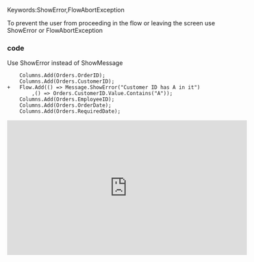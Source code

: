 ﻿Keywords:ShowError,FlowAbortException

To prevent the user from proceeding in the flow or leaving the screen use ShowError or FlowAbortException

### code
Use ShowError instead of ShowMessage
```csdiff
    Columns.Add(Orders.OrderID);
    Columns.Add(Orders.CustomerID);
+   Flow.Add(() => Message.ShowError("Customer ID has A in it")
        ,() => Orders.CustomerID.Value.Contains("A"));
    Columns.Add(Orders.EmployeeID);
    Columns.Add(Orders.OrderDate);
    Columns.Add(Orders.RequiredDate);
```

<iframe width="560" height="315" src="https://www.youtube.com/embed/1_i7qw7mi_s?list=PL1DEQjXG2xnJ622kTVgstJEVh0DGRHkmU" frameborder="0" allowfullscreen></iframe>